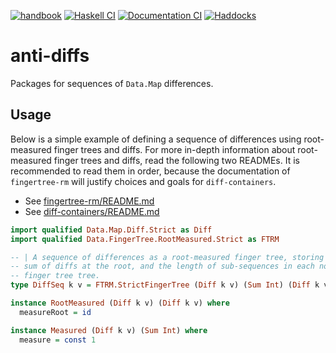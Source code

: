 [![handbook](https://img.shields.io/badge/policy-Cardano%20Engineering%20Handbook-informational)](https://input-output-hk.github.io/cardano-engineering-handbook)
[![Haskell CI](https://img.shields.io/github/actions/workflow/status/input-output-hk/anti-diffs/haskell.yml?label=Build)](https://github.com/input-output-hk/anti-diffs/actions/workflows/haskell.yml)
[![Documentation CI](https://img.shields.io/github/actions/workflow/status/input-output-hk/anti-diffs/documentation.yml?label=Documentation%20build)](https://github.com/input-output-hk/anti-diffs/actions/workflows/documentation.yml)
[![Haddocks](https://img.shields.io/badge/documentation-Haddocks-purple)](https://input-output-hk.github.io/anti-diffs/)

# anti-diffs

Packages for sequences of `Data.Map` differences.

## Usage

Below is a simple example of defining a sequence of differences using
root-measured finger trees and diffs. For more in-depth information about
root-measured finger trees and diffs, read the following two READMEs. It is
recommended to read them in order, because the documentation of `fingertree-rm`
will justify choices and goals for `diff-containers`.

* See [fingertree-rm/README.md](./fingertree-rm/README.md)
* See [diff-containers/README.md](./diff-containers/README.md)

```haskell
import qualified Data.Map.Diff.Strict as Diff
import qualified Data.FingerTree.RootMeasured.Strict as FTRM

-- | A sequence of differences as a root-measured finger tree, storing the total
-- sum of diffs at the root, and the length of sub-sequences in each node of the
-- finger tree tree.
type DiffSeq k v = FTRM.StrictFingerTree (Diff k v) (Sum Int) (Diff k v)

instance RootMeasured (Diff k v) (Diff k v) where
  measureRoot = id

instance Measured (Diff k v) (Sum Int) where
  measure = const 1
```

